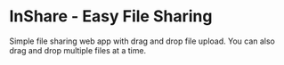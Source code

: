 # InShare - Easy File Sharing

Simple file sharing web app with drag and drop file upload. You can also drag and drop multiple files at a time.
